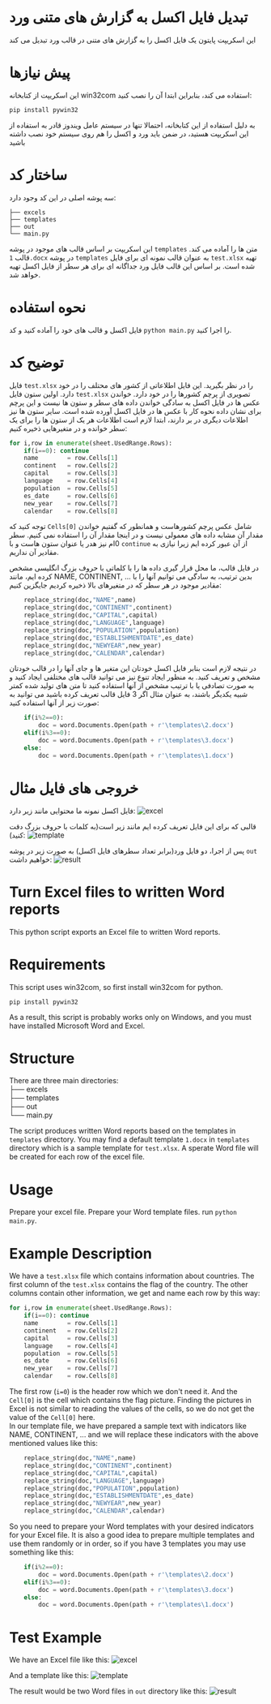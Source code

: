 # تبدیل فایل اکسل به گزارش های متنی ورد
این اسکریپت پایتون یک فایل اکسل را به گزارش های متنی در قالب ورد تبدیل می کند
# پیش نیازها
این اسکریپت از کتابخانه win32com استفاده می کند، بنابراین ابتدا آن را نصب کنید:
```
pip install pywin32
```

به دلیل استفاده از این کتابخانه، احتمالا تنها در سیستم عامل ویندوز قادر به استفاده از این اسکریپت هستید، در ضمن باید ورد و اکسل را هم روی سیستم خود نصب داشته باشید

# ساختار کد
سه پوشه اصلی در این کد وجود دارد:  
```
├── excels  
├── templates  
├── out  
└── main.py   
```

این اسکریپت بر اساس قالب های موجود در پوشه `templates` متن ها را آماده می کند.
قالب `1.docx` در پوشه `templates` به عنوان قالب نمونه ای برای فایل `test.xlsx` تهیه شده است.
بر اساس این قالب فایل ورد جداگانه ای برای هر سطر از فایل اکسل تهیه خواهد شد.

# نحوه استفاده
فایل اکسل و قالب های خود را آماده کنید و کد `python main.py` را اجرا کنید.

# توضیح کد
فایل `test.xlsx` را در نظر بگیرید. این فایل اطلاعاتی از کشور های محتلف را در خود دارد.
اولین ستون فایل `test.xlsx` تصویری از پرچم کشورها را در خود دارد. خواندن عکس ها در فایل اکسل به سادگی خواندن داده های سطر و ستون ها نیست و این پرچم برای نشان داده نحوه کار با عکس ها در فایل اکسل آورده شده است.
سایر ستون ها نیز اطلاعات دیگری در بر دارند، ابتدا لازم است اطلاعات هر یک از ستون ها را برای یک سطر خوانده و در متغیرهایی ذخیره کنیم:
```python
for i,row in enumerate(sheet.UsedRange.Rows):
    if(i==0): continue
    name        = row.Cells[1]
    continent   = row.Cells[2]
    capital     = row.Cells[3]
    language    = row.Cells[4]
    population  = row.Cells[5]
    es_date     = row.Cells[6]
    new_year    = row.Cells[7]
    calendar    = row.Cells[8]
```

توجه کنید که `Cells[0]` شامل عکس پرچم کشورهاست و همانطور که گفتیم خواندن مقدار آن مشابه داده های معمولی نیست و در اینجا مقدار آن را استفاده نمی کنیم. سطر 0ام نیز هدر یا عنوان ستون هاست و با `continue` از آن عبور کرده ایم زیرا نیازی به مقادیر آن نداریم.

در فایل قالب، ما محل قرار گیری داده ها را با کلماتی با حروف بزرگ انگلیسی مشخص کرده ایم، مانند NAME, CONTINENT, ... بدین ترتیب، به سادگی می توانیم آنها را با مقادیر موجود در هر سطر که در متغیرهای بالا ذخیره کردیم جایگزین کنیم:
```python
    replace_string(doc,"NAME",name)
    replace_string(doc,"CONTINENT",continent)
    replace_string(doc,"CAPITAL",capital)
    replace_string(doc,"LANGUAGE",language)
    replace_string(doc,"POPULATION",population)
    replace_string(doc,"ESTABLISHMENTDATE",es_date)
    replace_string(doc,"NEWYEAR",new_year)
    replace_string(doc,"CALENDAR",calendar)
```

در نتیجه لازم است بنابر فایل اکسل خودتان این متغیر ها و جای آنها را در قالب خودتان مشخص و تعریف کنید.
به منظور ایجاد تنوع نیز می توانید قالب های مختلفی ایجاد کنید و به صورت تصادفی یا با ترتیب مشخص از آنها استفاده کنید تا متن های تولید شده کمتر شبیه یکدیگر باشند، به عنوان مثال اگر 3 فایل قالب تعریف کرده باشید می توانید به صورت زیر از آنها استفاده کنید:
```python
    if(i%2==0):
        doc = word.Documents.Open(path + r'\templates\2.docx')
    elif(i%3==0):
        doc = word.Documents.Open(path + r'\templates\3.docx')
    else:
        doc = word.Documents.Open(path + r'\templates\1.docx')
```

# خروجی های فایل مثال
فایل اکسل نمونه ما محتوایی مانند زیر دارد:
![excel](https://github.com/shahind/written-word-report-from-excel/blob/5cb9e47b6f427f4f57daf2394eb0c1ceb13b331f/excel.png)

قالبی که برای این فایل تعریف کرده ایم مانند زیر است(به کلمات با حروف بزرگ دقت کنید):
![template](https://github.com/shahind/written-word-report-from-excel/blob/5cb9e47b6f427f4f57daf2394eb0c1ceb13b331f/word.png)

پس از اجرا، دو فایل ورد(برابر تعداد سطرهای فایل اکسل) به صورت زیر در پوشه `out` خواهیم داشت:
![result](https://github.com/shahind/written-word-report-from-excel/blob/5cb9e47b6f427f4f57daf2394eb0c1ceb13b331f/out.png)


# Turn Excel files to written Word reports
This python script exports an Excel file to written Word reports.

# Requirements
This script uses win32com, so first install win32com for python.
```
pip install pywin32
```

As a result, this script is probably works only on Windows, and you must have installed Microsoft Word and Excel.

# Structure
There are three main directories:  
├── excels  
├── templates  
├── out  
└── main.py   

The script produces written Word reports based on the templates in `templates` directory.
You may find a default template `1.docx` in `templates` directory which is a sample template for `test.xlsx`.
A sperate Word file will be created for each row of the excel file.

# Usage
Prepare your excel file. Prepare your Word template files. run `python main.py`.

# Example Description
We have a `test.xlsx` file which contains information about countries. The first column of the `test.xlsx` contains the flag of the country.
The other columns contain other information, we get and name each row by this way:
```python
for i,row in enumerate(sheet.UsedRange.Rows):
    if(i==0): continue
    name        = row.Cells[1]
    continent   = row.Cells[2]
    capital     = row.Cells[3]
    language    = row.Cells[4]
    population  = row.Cells[5]
    es_date     = row.Cells[6]
    new_year    = row.Cells[7]
    calendar    = row.Cells[8]
```
The first row (`i=0`) is the header row which we don't need it. And the `Cell[0]` is the cell which contains the flag picture. Finding the pictures in Excel is not similar to reading the values of the cells, so we do not get the value of the `Cell[0]` here.  
In our template file, we have prepared a sample text with indicators like NAME, CONTINENT, ... and we will replace these indicators with the above mentioned values like this:
```python
    replace_string(doc,"NAME",name)
    replace_string(doc,"CONTINENT",continent)
    replace_string(doc,"CAPITAL",capital)
    replace_string(doc,"LANGUAGE",language)
    replace_string(doc,"POPULATION",population)
    replace_string(doc,"ESTABLISHMENTDATE",es_date)
    replace_string(doc,"NEWYEAR",new_year)
    replace_string(doc,"CALENDAR",calendar)
```

So you need to prepare your Word templates with your desired indicators for your Excel file. 
It is also a good idea to prepare multiple templates and use them randomly or in order, so if you have 3 templates you may use something like this:
```python
    if(i%2==0):
        doc = word.Documents.Open(path + r'\templates\2.docx')
    elif(i%3==0):
        doc = word.Documents.Open(path + r'\templates\3.docx')
    else:
        doc = word.Documents.Open(path + r'\templates\1.docx')
```

# Test Example
We have an Excel file like this:
![excel](https://github.com/shahind/written-word-report-from-excel/blob/5cb9e47b6f427f4f57daf2394eb0c1ceb13b331f/excel.png)

And a template like this:
![template](https://github.com/shahind/written-word-report-from-excel/blob/5cb9e47b6f427f4f57daf2394eb0c1ceb13b331f/word.png)

The result would be two Word files in `out` directory like this:
![result](https://github.com/shahind/written-word-report-from-excel/blob/5cb9e47b6f427f4f57daf2394eb0c1ceb13b331f/out.png)
